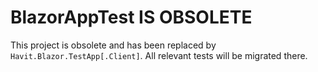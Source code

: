 # BlazorAppTest IS OBSOLETE

This project is obsolete and has been replaced by `Havit.Blazor.TestApp[.Client]`.
All relevant tests will be migrated there.